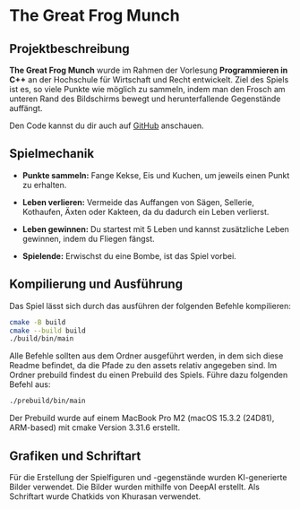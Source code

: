 # The Great Frog Munch

## Projektbeschreibung

**The Great Frog Munch** wurde im Rahmen der Vorlesung **Programmieren in C++** an der Hochschule für Wirtschaft und Recht entwickelt. Ziel des Spiels ist es, so viele Punkte wie möglich zu sammeln, indem man den Frosch am unteren Rand des Bildschirms bewegt und herunterfallende Gegenstände auffängt.

Den Code kannst du dir auch auf [GitHub](https://github.com/MarlenKoch/cppAbgabe.git) anschauen.

## Spielmechanik

- **Punkte sammeln:** Fange Kekse, Eis und Kuchen, um jeweils einen Punkt zu erhalten.

- **Leben verlieren:** Vermeide das Auffangen von Sägen, Sellerie, Kothaufen, Äxten oder Kakteen, da du dadurch ein Leben verlierst.

- **Leben gewinnen:** Du startest mit 5 Leben und kannst zusätzliche Leben gewinnen, indem du Fliegen fängst.

- **Spielende:** Erwischst du eine Bombe, ist das Spiel vorbei.

## Kompilierung und Ausführung

Das Spiel lässt sich durch das ausführen der folgenden Befehle kompilieren:

```bash
cmake -B build
cmake --build build
./build/bin/main
```
Alle Befehle sollten aus dem Ordner ausgeführt werden, in dem sich diese Readme befindet, da die Pfade zu den assets relativ angegeben sind. Im Ordner prebuild findest du einen Prebuild des Spiels. Führe dazu folgenden Befehl aus: 

```bash
./prebuild/bin/main
```
Der Prebuild wurde auf einem MacBook Pro M2 (macOS 15.3.2 (24D81), ARM-based) mit cmake Version 3.31.6 erstellt. 

## Grafiken und Schriftart

Für die Erstellung der Spielfiguren und -gegenstände wurden KI-generierte Bilder verwendet. Die Bilder wurden mithilfe von DeepAI erstellt. Als Schriftart wurde Chatkids von Khurasan verwendet.
